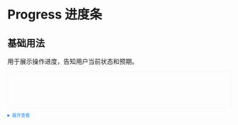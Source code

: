 <style>
  .example{
      border: 1px solid #f5f5f5;
      border-radius: 5px;
      padding:20px;
  }
  
  details > summary:first-of-type {
      font-size: 10px;
      padding: 8px 0;
      cursor: pointer;
      color: #1989fa;
  }
</style>
# Progress 进度条
## 基础用法
用于展示操作进度，告知用户当前状态和预期。
<div class="example">
  <div style="width:540px;padding:20px 0;">
    <tass-progress color="#e6a23c"  percent="60" ></tass-progress>
    <tass-progress color="#67c23a"  percent="100" ></tass-progress>
    <tass-progress  percent="30" status="warning"></tass-progress>
  </div>
</div>

<details>
<summary>展开查看</summary>

```vue
<template>
  <div style="width:540px;padding:20px 0;">
    <tass-progress color="#e6a23c"  percent="60" ></tass-progress>
    <tass-progress color="#67c23a"  percent="100" ></tass-progress>
    <tass-progress  percent="30" status="warning"></tass-progress>
  </div>
</template>
```
</details>